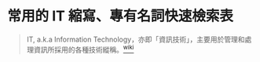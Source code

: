 常用的 IT 縮寫、專有名詞快速檢索表
==================================
> IT, a.k.a Information Technology，亦即「資訊技術」，主要用於管理和處理資訊所採用的各種技術縱稱。[<sup>wiki</sup>][wiki-it]

[wiki-it]: https://zh.wikipedia.org/wiki/信息技术
